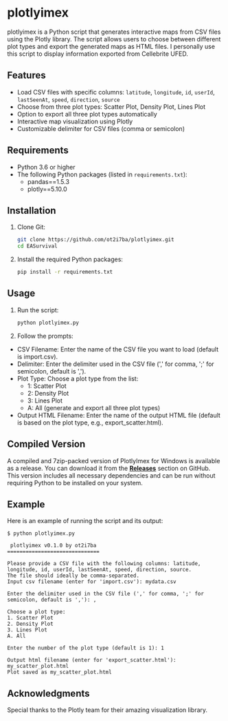 # plotlyimex

plotlyimex is a Python script that generates interactive maps from CSV files using the Plotly library. The script allows users to choose between different plot types and export the generated maps as HTML files. I personally use this script to display information exported from Cellebrite UFED.

## Features

- Load CSV files with specific columns: `latitude`, `longitude`, `id`, `userId`, `lastSeenAt`, `speed`, `direction`, `source`
- Choose from three plot types: Scatter Plot, Density Plot, Lines Plot
- Option to export all three plot types automatically
- Interactive map visualization using Plotly
- Customizable delimiter for CSV files (comma or semicolon)

## Requirements

- Python 3.6 or higher
- The following Python packages (listed in `requirements.txt`):
  - pandas==1.5.3
  - plotly==5.10.0

## Installation

1. Clone Git:
   ```bash
   git clone https://github.com/ot2i7ba/plotlyimex.git
   cd EASurvival
   ```

2. Install the required Python packages:
   ```bash
   pip install -r requirements.txt
   ```

## Usage
1. Run the script:
   ```bash
   python plotlyimex.py
   ```

2. Follow the prompts:
- CSV Filename: Enter the name of the CSV file you want to load (default is import.csv).
- Delimiter: Enter the delimiter used in the CSV file (',' for comma, ';' for semicolon, default is ',').
- Plot Type: Choose a plot type from the list:
  - 1: Scatter Plot
  - 2: Density Plot
  - 3: Lines Plot
  - A: All (generate and export all three plot types)
- Output HTML Filename: Enter the name of the output HTML file (default is based on the plot type, e.g., export_scatter.html).

## Compiled Version
A compiled and 7zip-packed version of PlotlyImex for Windows is available as a release. You can download it from the **[Releases](https://github.com/ot2i7ba/plotlyimex/releases)** section on GitHub. This version includes all necessary dependencies and can be run without requiring Python to be installed on your system.

## Example
Here is an example of running the script and its output:

  ```
  $ python plotlyimex.py

   plotlyimex v0.1.0 by ot2i7ba
  ==============================

  Please provide a CSV file with the following columns: latitude, longitude, id, userId, lastSeenAt, speed, direction, source.
  The file should ideally be comma-separated.
  Input csv filename (enter for 'import.csv'): mydata.csv

  Enter the delimiter used in the CSV file (',' for comma, ';' for semicolon, default is ','): ,

  Choose a plot type:
  1. Scatter Plot
  2. Density Plot
  3. Lines Plot
  A. All

  Enter the number of the plot type (default is 1): 1

  Output html filename (enter for 'export_scatter.html'): my_scatter_plot.html
  Plot saved as my_scatter_plot.html
  ```

## Acknowledgments
Special thanks to the Plotly team for their amazing visualization library.
